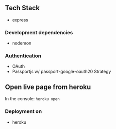 ## Tech Stack

-  express

### Development dependencies

-  nodemon

### Authentication

-  OAuth
-  Passportjs w/ passport-google-oauth20 Strategy

## Open live page from heroku

In the console:
`heroku open`

### Deployment on

-  heroku
